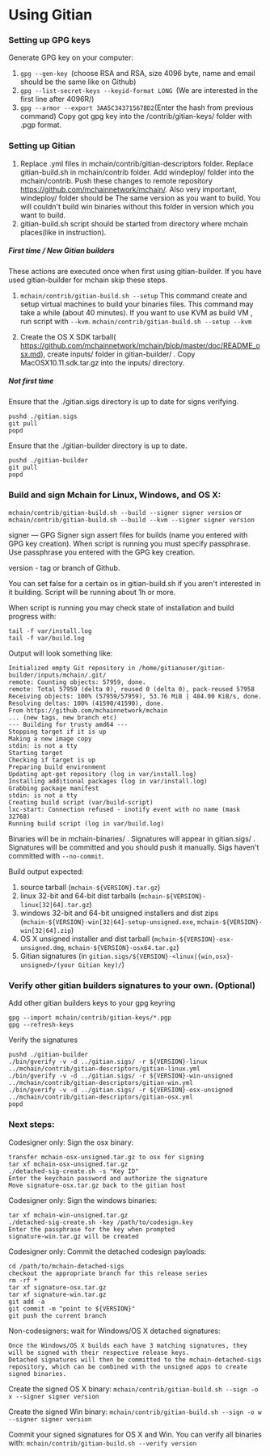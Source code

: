 Using Gitian
====================
### Setting up GPG keys
Generate GPG key on your computer:
1. ```gpg --gen-key ```(choose RSA and RSA, size 4096 byte, name and email should be the same like on Github)
2. ```gpg --list-secret-keys --keyid-format LONG ```(We are interested in the first line after 4096R/)
3. ```gpg --armor --export 3AA5C34371567BD2```(Enter the hash from previous command)
Copy got gpg key into the /contrib/gitian-keys/ folder with .pgp format.
### Setting up Gitian
1. Replace .yml files in mchain/contrib/gitian-descriptors folder. Replace gitian-build.sh in mchain/contrib folder. Add windeploy/ folder into the mchain/contrib. Push these changes to remote repository https://github.com/mchainnetwork/mchain/. Also very important, windeploy/ folder should be The same version as you want to build. You will couldn't build win binaries without this folder in version which you want to build.
2. gitian-build.sh script should be started from directory where mchain places(like in instruction).
##### First time / New Gitian builders
These actions are executed once when first using gitian-builder. If you have used gitian-builder for mchain skip these steps.
1. ```mchain/contrib/gitian-build.sh --setup``` This command create and setup virtual machines to build your binaries files. This command may take a while (about 40 minutes). If you want to use KVM as build VM , run script with ```--kvm```.
    ```mchain/contrib/gitian-build.sh --setup --kvm```

2. Create the OS X SDK tarball( https://github.com/mchainnetwork/mchain/blob/master/doc/README_osx.md), create inputs/ folder in gitian-builder/ . Copy MacOSX10.11.sdk.tar.gz into the inputs/ directory.
##### Not first time
Ensure that the ./gitian.sigs directory is up to date for signs verifying.

    pushd ./gitian.sigs
    git pull
    popd

Ensure that the ./gitian-builder directory is up to date.

    pushd ./gitian-builder
    git pull
    popd

### Build and sign Mchain for Linux, Windows, and OS X:

  ```mchain/contrib/gitian-build.sh --build --signer signer version``` or 
  ```mchain/contrib/gitian-build.sh --build --kvm --signer signer version```

signer — GPG Signer sign assert files for builds (name you entered with GPG key creation). When script is running you must specify passphrase. Use passphrase you entered with the GPG key creation. 

version - tag or branch of Github.

You can set false for a certain os in gitian-build.sh if you aren't interested in it building.
Script will be running about 1h or more.

When script is running you may check state of installation and build progress with:

    tail -f var/install.log
    tail -f var/build.log
    
Output will look something like:
    
    Initialized empty Git repository in /home/gitianuser/gitian-builder/inputs/mchain/.git/
    remote: Counting objects: 57959, done.
    remote: Total 57959 (delta 0), reused 0 (delta 0), pack-reused 57958
    Receiving objects: 100% (57959/57959), 53.76 MiB | 484.00 KiB/s, done.
    Resolving deltas: 100% (41590/41590), done.
    From https://github.com/mchainnetwork/mchain
    ... (new tags, new branch etc)
    --- Building for trusty amd64 ---
    Stopping target if it is up
    Making a new image copy
    stdin: is not a tty
    Starting target
    Checking if target is up
    Preparing build environment
    Updating apt-get repository (log in var/install.log)
    Installing additional packages (log in var/install.log)
    Grabbing package manifest
    stdin: is not a tty
    Creating build script (var/build-script)
    lxc-start: Connection refused - inotify event with no name (mask 32768)
    Running build script (log in var/build.log)


Binaries will be in mchain-binaries/ . Signatures will appear in gitian.sigs/ . Signatures will be committed and you should push it manually. Sigs haven't committed with ```--no-commit```.

Build output expected:

  1. source tarball (`mchain-${VERSION}.tar.gz`)
  2. linux 32-bit and 64-bit dist tarballs (`mchain-${VERSION}-linux[32|64].tar.gz`)
  3. windows 32-bit and 64-bit unsigned installers and dist zips (`mchain-${VERSION}-win[32|64]-setup-unsigned.exe`, `mchain-${VERSION}-win[32|64].zip`)
  4. OS X unsigned installer and dist tarball (`mchain-${VERSION}-osx-unsigned.dmg`, `mchain-${VERSION}-osx64.tar.gz`)
  5. Gitian signatures (in `gitian.sigs/${VERSION}-<linux|{win,osx}-unsigned>/(your Gitian key)/`)

### Verify other gitian builders signatures to your own. (Optional)

Add other gitian builders keys to your gpg keyring

    gpg --import mchain/contrib/gitian-keys/*.pgp
    gpg --refresh-keys

Verify the signatures

    pushd ./gitian-builder
    ./bin/gverify -v -d ../gitian.sigs/ -r ${VERSION}-linux ../mchain/contrib/gitian-descriptors/gitian-linux.yml
    ./bin/gverify -v -d ../gitian.sigs/ -r ${VERSION}-win-unsigned ../mchain/contrib/gitian-descriptors/gitian-win.yml
    ./bin/gverify -v -d ../gitian.sigs/ -r ${VERSION}-osx-unsigned ../mchain/contrib/gitian-descriptors/gitian-osx.yml
    popd

### Next steps:

Codesigner only: Sign the osx binary:

    transfer mchain-osx-unsigned.tar.gz to osx for signing
    tar xf mchain-osx-unsigned.tar.gz
    ./detached-sig-create.sh -s "Key ID"
    Enter the keychain password and authorize the signature
    Move signature-osx.tar.gz back to the gitian host

Codesigner only: Sign the windows binaries:

    tar xf mchain-win-unsigned.tar.gz
    ./detached-sig-create.sh -key /path/to/codesign.key
    Enter the passphrase for the key when prompted
    signature-win.tar.gz will be created

Codesigner only: Commit the detached codesign payloads:

    cd /path/to/mchain-detached-sigs
    checkout the appropriate branch for this release series
    rm -rf *
    tar xf signature-osx.tar.gz
    tar xf signature-win.tar.gz
    git add -a
    git commit -m "point to ${VERSION}"
    git push the current branch

Non-codesigners: wait for Windows/OS X detached signatures:

    Once the Windows/OS X builds each have 3 matching signatures, they will be signed with their respective release keys.
    Detached signatures will then be committed to the mchain-detached-sigs repository, which can be combined with the unsigned apps to create signed binaries.

Create the signed OS X binary:
```mchain/contrib/gitian-build.sh --sign -o x --signer signer version```

Create the signed Win binary:
```mchain/contrib/gitian-build.sh --sign -o w --signer signer version```

Commit your signed signatures for OS X and Win.
You can verify all binaries with:
```mchain/contrib/gitian-build.sh --verify version```